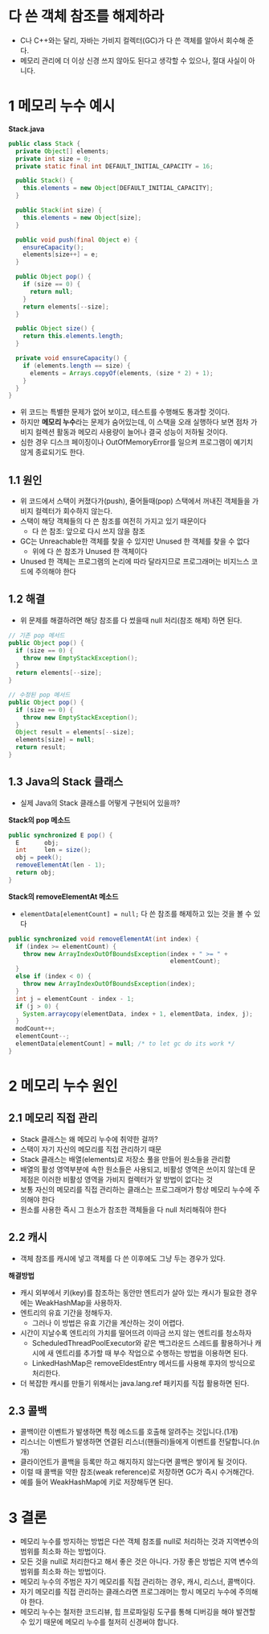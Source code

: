 # 다 쓴 객체 참조를 해제하라

* C나 C++와는 달리, 자바는 가비지 컬렉터(GC)가 다 쓴 객체를 알아서 회수해 준다.
* 메모리 관리에 더 이상 신경 쓰지 않아도 된다고 생각할 수 있으나, 절대 사실이 아니다.



# 1 메모리 누수 예시



**Stack.java**

```java
public class Stack {
  private Object[] elements;
  private int size = 0;
  private static final int DEFAULT_INITIAL_CAPACITY = 16;

  public Stack() {
    this.elements = new Object[DEFAULT_INITIAL_CAPACITY];
  }

  public Stack(int size) {
    this.elements = new Object[size];
  }

  public void push(final Object e) {
    ensureCapacity();
    elements[size++] = e;
  }

  public Object pop() {
    if (size == 0) {
      return null;
    }
    return elements[--size];
  }

  public Object size() {
    return this.elements.length;
  }

  private void ensureCapacity() {
    if (elements.length == size) {
      elements = Arrays.copyOf(elements, (size * 2) + 1);
    }
  }
}
```

- 위 코드는 특별한 문제가 없어 보이고, 테스트를 수행해도 통과할 것이다.
- 하지만 **메모리 누수**라는 문제가 숨어있는데, 이 스택을 오래 실행하다 보면 점차 가비지 컬렉션 활동과 메모리 사용량이 늘어나 결국 성능이 저하될 것이다.
- 심한 경우 디스크 페이징이나 OutOfMemoryError를 일으켜 프로그램이 예기치 않게 종료되기도 한다.



## 1.1 원인

* 위 코드에서 스택이 커졌다가(push), 줄어들때(pop) 스택에서 꺼내진 객체들을 가비지 컬렉터가 회수하지 않는다.
* 스택이 해당 객체들의 다 쓴 참조를 여전히 가지고 있기 때문이다
  * 다 쓴 참조: 앞으로 다시 쓰지 않을 참조
* GC는 Unreachable한 객체를 찾을 수 있지만 Unused 한 객체를 찾을 수 없다
  * 위에 다 쓴 참조가 Unused 한 객체이다
* Unused 한 객체는 프로그램의 논리에 따라 달라지므로 프로그래머는 비지느스 코드에 주의해야 한다



## 1.2 해결

* 위 문제를 해결하려면 해당 참조를 다 썼을때 null 처리(참조 해제) 하면 된다.

```java
// 기존 pop 메서드
public Object pop() {
  if (size == 0) {
    throw new EmptyStackException();
  }
  return elements[--size];
}

// 수정된 pop 메서드
public Object pop() {
  if (size == 0) {
    throw new EmptyStackException();
  }
  Object result = elements[--size];
  elements[size] = null;
  return result;
}
```



## 1.3 Java의 Stack 클래스

* 실제 Java의 Stack 클래스를 어떻게 구현되어 있을까?



**Stack의 pop 메소드**

```java
public synchronized E pop() {
  E       obj;
  int     len = size();
  obj = peek();
  removeElementAt(len - 1);
  return obj;
}
```



**Stack의 removeElementAt 메소드**

* `elementData[elementCount] = null;` 다 쓴 참조를 해제하고 있는 것을 볼 수 있다

```java
public synchronized void removeElementAt(int index) {
  if (index >= elementCount) {
    throw new ArrayIndexOutOfBoundsException(index + " >= " +
                                             elementCount);
  }
  else if (index < 0) {
    throw new ArrayIndexOutOfBoundsException(index);
  }
  int j = elementCount - index - 1;
  if (j > 0) {
    System.arraycopy(elementData, index + 1, elementData, index, j);
  }
  modCount++;
  elementCount--;
  elementData[elementCount] = null; /* to let gc do its work */
}
```



# 2 메모리 누수 원인



## 2.1 메모리 직접 관리

- Stack 클래스는 왜 메모리 누수에 취약한 걸까?
- 스택이 자기 자신의 메모리를 직접 관리하기 때문
- Stack 클래스는 배열(elements)로 저장소 풀을 만들어 원소들을 관리함
- 배열의 활성 영역부분에 속한 원소들은 사용되고, 비활성 영역은 쓰이지 않는데 문제점은 이러한 비활성 영역을 가비지 컬렉터가 알 방법이 없다는 것
- 보통 자신의 메모리를 직접 관리하는 클래스는 프로그래머가 항상 메모리 누수에 주의해야 한다
- 원소를 사용한 즉시 그 원소가 참조한 객체들을 다 null 처리해줘야 한다



## 2.2 캐시

- 객체 참조를 캐시에 넣고 객체를 다 쓴 이후에도 그냥 두는 경우가 있다.

**해결방법**

* 캐시 외부에서 키(key)를 참조하는 동안만 엔트리가 살아 있는 캐시가 필요한 경우에는 WeakHashMap을 사용하자.
* 엔트리의 유효 기간을 정해두자.
  * 그러나 이 방법은 유효 기간을 계산하는 것이 어렵다.
* 시간이 지날수록 엔트리의 가치를 떨어뜨려 이따금 쓰지 않는 엔트리를 청소하자
  * ScheduledThreadPoolExecutor와 같은 백그라운드 스레드를 활용하거나 캐시에 새 엔트리를 추가할 때 부수 작업으로 수행하는 방법을 이용하면 된다.
  * LinkedHashMap은 removeEldestEntry 메서드를 사용해 후자의 방식으로 처리한다.
* 더 복잡한 캐시를 만들기 위해서는 java.lang.ref 패키지를 직접 활용하면 된다.



## 2.3 콜백

- 콜백이란 이벤트가 발생하면 특정 메소드를 호출해 알려주는 것입니다.(1개)
- 리스너는 이벤트가 발생하면 연결된 리스너(핸들러)들에게 이벤트를 전달합니다.(n개)
- 클라이언트가 콜백을 등록만 하고 해지하지 않는다면 콜백은 쌓이게 될 것이다.
- 이럴 때 콜백을 약한 참조(weak reference)로 저장하면 GC가 즉시 수거해간다.
- 예를 들어 WeakHashMap에 키로 저장해두면 된다.



# 3 결론

- 메모리 누수를 방지하는 방법은 다쓴 객체 참조를 null로 처리하는 것과 지역변수의 범위를 최소화 하는 방법이다.
- 모든 것을 null로 처리한다고 해서 좋은 것은 아니다. 가장 좋은 방법은 지역 변수의 범위를 최소화 하는 방법이다.
- 메모리 누수의 주범은 자기 메모리를 직접 관리하는 경우, 캐시, 리스너, 콜백이다.
- 자기 메모리를 직접 관리하는 클래스라면 프로그래머는 항시 메모리 누수에 주의해야 한다.
- 메모리 누수는 철저한 코드리뷰, 힙 프로파일링 도구를 통해 디버깅을 해야 발견할 수 있기 때문에 메모리 누수를 철저히 신경써야 합니다.